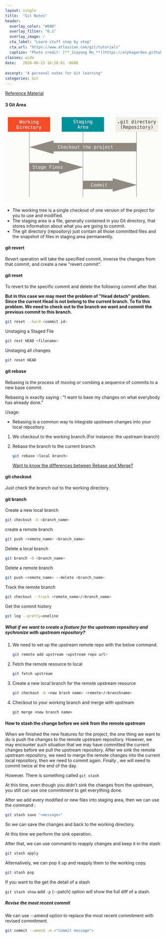 ```yaml
---
layout: single
title:  "Git Notes"
header:
  overlay_color: "#000"
  overlay_filter: "0.1"
  overlay_image: /
  cta_label: "Learn stuff step by step"
  cta_url: "https://www.atlassian.com/git/tutorials"
  caption: "Photo credit: [**_Jiayong Mo_**](https://alphagarden.github.io)"
classes: wide
date:   2018-06-23 16:26:01 -0600

excerpt: "A personal notes for Git learning"
categories: Git
---
```


[Reference Material](https://www.atlassian.com/git/tutorials)

#### 3 Git Area

![Git Structure](/assets/images/git-0.png)

* The working tree is a single checkout of one version of the project for you to use and modified.
* The staging area is a file, generally contained in you Git directory, that stores information about what you are going to commit.
* The git directory (repository) just contain all those committed files and the snapshot of files in staging area permanently.

#### git revert

 Revert operation will take the specified commit, inverse the changes from that commit, and create a new "revert commit". 

#### git reset

To revert to the specific commit and delete the following commit after that.

**But in this case we may meet the problem of "Head detach" problem. Since the current Head is not belong to the current branch. To fix  this problem. We need to check out to the branch we want and commit the previous commit to this branch.** 
``` bash
git reset --hard <commit id>
```
Unstaging a Staged File

```bash
git rest HEAD <filename>
```

Unstaging all changes 

```bash
git reset HEAD
```

#### git rebase

Rebasing is the process of moving or combing a sequence of commits to a new base commit.

Rebasing is exactly saying : "I want to base my changes on what everybody has already done."

Usage:

* Rebasing is a common way to integrate upstream changes into your local repository. 

1. We checkout to the working branch.(For instance: the upstream branch)

2. Rebase the branch to the current branch 

   ```bash
   git rebase <local branch>
   ```

   [Want to know the differences between Rebase and Merge?](https://www.atlassian.com/git/tutorials/merging-vs-rebasing)

#### git checkout

Just check the branch out to the working directory. 

#### git branch

Create a new local branch

``` bash 
git checkout -b <branch_name>
```
create a remote branch
``` bash
git push <remote_name> <branch_name>
```
Delete a local branch
``` bash
git branch -D <branch_name>
```
Delete a remote branch
``` bash
git push <remote_name> --delete <branch_name>
```
Track the remote branch
``` bash 
git checkout --track <remote_name>/<branch_name>
```
Get the commit history 
``` bash
git log --pretty=oneline
```

##### What if we want to create a feature for the upstream repository and sychronize with upstream repository? 

1. We need to set up the upstream remote repo with the below command.

   ```bash
   git remote add upstream <upstream repo url>
   ```

2. Fetch the remote resource to local

   ```bash
   git fetch upstream
   ```

3. Create a new local branch for the remote upstream resource

   ```bash
   git checkout -b <new brach name> <remote>/<branchname>
   ```

4. Checkout to your working branch and merge with upstream 

   ```
   git merge <new branch name>
   ```


#### How to stash the change before we sink from the remote upstream 

When we finished the new features for the project, the one thing we want to do is push the changes to the remote upstream repository. However, we may encounter such situation that we may have committed the current changes before we pull the upstream repository. After we sink the remote upstream repository, we need to merge the remote changes into the current local repository, then we need to commit again. Finally , we will need to commit twice at the end of the day. 

However.  There is something called `git stash`

At this time, even though you didn't sink the changes from the upstream, you still can use one commitment to get everything done. 

After we add every modified or new files into staging area, then we can use the command :

```bash
git stash save "<message>"
```

So we can save the changes and back to the working directory. 

At this time we perform the sink operation.

After that, we can use command to reapply changes and keep it in the stash

```bash
git stash apply
```

Alternatively, we can pop it up and reapply them to the working copy.

```bash
git stash pop
```

If you want to the get the detail of a stash

`git stash show`  add `-p` (--patch) option will show the full diff of a  stash.

##### Revise the most recent commit

We can use --amend option to replace the most recent commitment with revised commitment.

```bash
git commit --amend -m <"Commit message">
```

